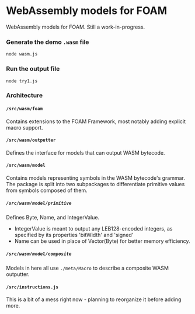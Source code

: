 # WebAssembly models for FOAM

WebAssembly models for FOAM. Still a work-in-progress.

### Generate the demo `.wasm` file
```
node wasm.js
```

### Run the output file
```
node try1.js
```

### Architecture

#### `/src/wasm/foam`

Contains extensions to the FOAM Framework, most notably adding explicit macro
support.

#### `/src/wasm/outputter`

Defines the interface for models that can output WASM bytecode.

#### `/src/wasm/model`

Contains models representing symbols in the WASM bytecode's grammar. The
package is split into two subpackages to differentiate primitive values from
symbols composed of them.

##### `/src/wasm/model/primitive`

Defines Byte, Name, and IntegerValue.
- IntegerValue is meant to output any LEB128-encoded integers, as specified by
  its properties 'bitWidth' and 'signed'
- Name can be used in place of Vector(Byte) for better memory efficiency.

##### `/src/wasm/model/composite`

Models in here all use `./meta/Macro` to describe a composite WASM outputter.

#### `/src/instructions.js`

This is a bit of a mess right now - planning to reorganize it before adding more.
